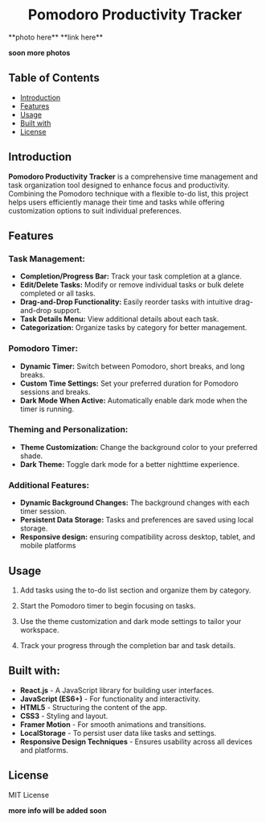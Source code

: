 <h1 align="center">Pomodoro Productivity Tracker</h1>
**photo here**
**link here**

**soon more photos**

## Table of Contents

- [Introduction](#introduction)
- [Features](#features)
- [Usage](#usage)
- [Built with](#built-with)
- [License](#license)

## Introduction

**Pomodoro Productivity Tracker** is a comprehensive time management and task organization tool designed to enhance focus and productivity. Combining the Pomodoro technique with a flexible to-do list, this project helps users efficiently manage their time and tasks while offering customization options to suit individual preferences.

## Features

### Task Management:
- **Completion/Progress Bar:** Track your task completion at a glance.
- **Edit/Delete Tasks:** Modify or remove individual tasks or bulk delete completed or all tasks.
- **Drag-and-Drop Functionality:** Easily reorder tasks with intuitive drag-and-drop support.
- **Task Details Menu:** View additional details about each task.
- **Categorization:** Organize tasks by category for better management.

### Pomodoro Timer:
- **Dynamic Timer:** Switch between Pomodoro, short breaks, and long breaks.
- **Custom Time Settings:** Set your preferred duration for Pomodoro sessions and breaks.
- **Dark Mode When Active:** Automatically enable dark mode when the timer is running.

### Theming and Personalization:
- **Theme Customization:** Change the background color to your preferred shade.
- **Dark Theme:** Toggle dark mode for a better nighttime experience.

### Additional Features:
- **Dynamic Background Changes:** The background changes with each timer session.
- **Persistent Data Storage:** Tasks and preferences are saved using local storage.
- **Responsive design:** ensuring compatibility across desktop, tablet, and mobile platforms

## Usage

1. Add tasks using the to-do list section and organize them by category.
   
2. Start the Pomodoro timer to begin focusing on tasks.
   
3. Use the theme customization and dark mode settings to tailor your workspace.
   
3. Track your progress through the completion bar and task details.

## Built with:

- **React.js** - A JavaScript library for building user interfaces.
- **JavaScript (ES6+)** - For functionality and interactivity.
- **HTML5** - Structuring the content of the app.
- **CSS3** - Styling and layout.
- **Framer Motion** - For smooth animations and transitions.
- **LocalStorage** - To persist user data like tasks and settings.
- **Responsive Design Techniques** - Ensures usability across all devices and platforms.

## License 

MIT License

**more info will be added soon**
